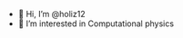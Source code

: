 - 👋 Hi, I’m @holiz12
- 👀 I’m interested in Computational physics

<!---
holiz12/holiz12 is a ✨ special ✨ repository because its `README.md` (this file) appears on your GitHub profile.
You can click the Preview link to take a look at your changes.
--->
